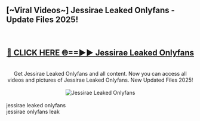 <h2>[~Viral Videos~] Jessirae Leaked Onlyfans - Update Files 2025!</h2>
<br>
<div align="center">
<h2><a href="https://betterlinks.top/A2PfLJ" rel="nofollow">🔴 CLICK HERE 🌐==►► Jessirae Leaked Onlyfans</a></h2>
<br>
Get Jessirae Leaked Onlyfans and all content. Now you can access all videos and pictures of Jessirae Leaked Onlyfans. New Updated Files 2025!
<br>
<br>
<a href="https://betterlinks.top/A2PfLJ" rel="nofollow" data-target="animated-image.originalLink"><img src="https://i.ibb.co.com/WyWwxjT/player-gif2.gif" alt="Jessirae Leaked Onlyfans" style="max-width: 100%; display: inline-block;" data-target="animated-image.originalImage"></a>
</div>
<br>
jessirae leaked onlyfans<br>
jessirae onlyfans leak
